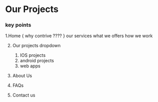 # Our Projects
### key points 
  1.Home { why contrive ???? }
     our services
     what we offers
     how we work
     
  2. Our projects 
      dropdown 
        1. IOS projects
        2. android projects
        3. web apps

  3. About Us
  4. FAQs
  5. Contact us



